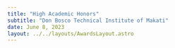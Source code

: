 ```yaml
---
title: "High Academic Honors"
subtitle: "Don Bosco Technical Institute of Makati"
date: June 8, 2023
layout: ../../layouts/AwardsLayout.astro
---
```


#
